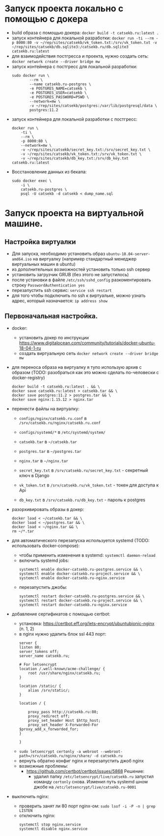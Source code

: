 # Запуск проекта локально с помощью с докера
- build образа с помощью докера: `docker build -t catsekb.ru:latest .`
- запуск контейнера для локальной разработки: `docker run -ti --rm -p 8000:80 -v ~/rep/sites/catsekb/vk_token.txt:/srv/vk_token.txt -v ~/rep/sites/catsekb/db.sqlite3:/catsekb.ru/db.sqlite3 catsekb.ru:latest`
- для взаимодействия постгресса и проекта, нужно создать сеть: `docker network create --driver bridge mw`
- запуск контейнера с постгресс для локальной разработки:
    ```
    sudo docker run \
            --rm \
            --name catsekb.ru-postgres \
            -e POSTGRES_NAME=catsekb \
            -e POSTGRES_USER=catsekb \
            -e POSTGRES_PASSWORD=PSWD \
            --network=mw \
            -v ~/rep/sites/catsekb/postgres:/var/lib/postgresql/data \
            postgres:11.2
    ```
- запуск контейнера для локальной разработки c постгресс: 
    ```
    docker run \
        -ti \
        --rm \
        -p 8000:80 \ 
        --network=mw \ 
        -v ~/rep/sites/catsekb/secret_key.txt:/srv/secret_key.txt \ 
        -v ~/rep/sites/catsekb/vk_token.txt:/srv/vk_token.txt \
        -v ~/rep/sites/catsekb/db_key.txt:/srv/db_key.txt catsekb.ru:latest
    ```
- Восстановление данных из бекапа: 
    ```
    sudo docker exec \
        -i \
        catsekb.ru-postgres \
        psql -U catsekb -d catsekb < dump_name.sql
    ```

# Запуск проекта на виртуальной машине.

## Настройка виртуалки

- Для запуска, необходимо установить образ `ubuntu-18.04-server-amd64.iso` на виртуалку 
(например стандартный менеджер виртуальных машин в ubuntu)
- из дополнительных возможностей установить только ssh сервер
- установить загрузчик GRUB (без этого не запустилось)
- после установки в файле `/etc/ssh/sshd_config` разкоментировать строку `PasswordAuthentication yes`
- перезапустить ssh сервис: `service ssh restart`
- для того чтобы подключить по ssh к виртуальке, можно узнать адрес, который назначается: `ip address show`

## Первоначальная настройка.

- docker:
    - установить докер по инструкции https://www.digitalocean.com/community/tutorials/docker-ubuntu-18-04-1-ru
    - создать виртуальную сеть `docker network create --driver bridge mw`

- для переноса образа на виртуалку я тупо использую архив с образом (TODO: разобраться как это можно сделать по-человески с docker-registry)
    ```
    docker build -t catsekb.ru:latest . && \
    docker save catsekb.ru:latest > catsekb.tar && \
    docker save postgres:11.2 > postgres.tar && \
    docker save nginx:1.15.12 > nginx.tar
    ```

- перенести файлы на виртуалку:
     -  `configs/nginx/catsekb.ru.conf` в `/srv/catsekb.ru/nginx/catsekb.ru.conf`
     -  `configs/systemd/*` в `/etc/systemd/system/`
     
     - `catsekb.tar` в `~/catsekb.tar`
     - `postgres.tar` в `~/postgres.tar`
     - `nginx.tar` в `~/nginx.tar`
     
     - `secret_key.txt` в `/srv/catsekb.ru/secret_key.txt` - секретный ключ в Django
     - `vk_token.txt` в `/srv/catsekb.ru/vk_token.txt` - токен для доступа к Api
     - `db_key.txt` в `/srv/catsekb.ru/db_key.txt` - пароль к postgres 

- разорхивировать образы в докер:
    ```
    docker load < ~/catsekb.tar && \
    docker load < ~/postgres.tar && \
    docker load < ~/nginx.tar && \
    rm ~/*.tar
    ```
    
- для автоматического перезапуска используется systemd (TODO: использовать docker-compose):
    - чтобы применить изменения в systemd: `systemctl daemon-reload`
    - включить systemd jobs:
        ```
        systemctl enable docker-catsekb.ru-postgres.service && \
        systemctl enable docker-catsekb.ru-project.service && \ 
        systemctl enable docker-catsekb.ru-nginx.service
        
        ```
    - перезапустить джобы:
        ```
        systemctl restart docker-catsekb.ru-postgres.service && \
        systemctl restart docker-catsekb.ru-project.service && \
        systemctl restart docker-catsekb.ru-nginx.service 
        
        ```

- добавление сертификатов с помощью certbot:
    - установка: https://certbot.eff.org/lets-encrypt/ubuntubionic-nginx (п. 1, 2)
    - в nginx нужно удалить блок ssl 443 порт:
        ```
        server {
        listen 80;
        server_tokens off;
        server_name catsekb.ru;
    
        # For letsencrypt
        location /.well-known/acme-challenge/ {
            root /usr/share/nginx/catsekb.ru;
        }
    
        location /static/ {
            alias /srv/static/;
        }
    
        location / {
    
            proxy_pass http://catsekb.ru:80;
            proxy_redirect off;
            proxy_set_header Host $http_host;
            proxy_set_header X-Forwarded-For $proxy_add_x_forwarded_for;
        }
    
      }
      ```
    - `sudo letsencrypt certonly -a webroot --webroot-path=/srv/catsekb.ru/nginx/share/ -d catsekb.ru`
    - вернуть обратно конфиг nginx и перезапустить джоб nginx
    - возможные проблемы:
        - https://github.com/certbot/certbot/issues/5868 Решение:
            - удалил папку `/etc/letsencrypt/live/catsekb.ru` 
            запустил команду `certonly` снова. 
            Изменил путь systemd шном джобе на `/etc/letsencrypt/live/catsekb.ru-0001`  


- выключить nginx:
    - проверить занят ли 80 порт nginx-ом: `sudo lsof -i -P -n | grep LISTEN` 
    - отключить nginx:
        ```
        systemctl stop nginx.service
        systemctl disable nginx.service
        ```
